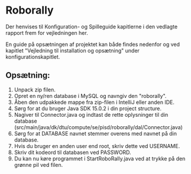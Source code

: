 # Roborally
Der henvises til Konfiguration- og Spilleguide kapitlerne i den vedlagte rapport frem for vejledningen her.

En guide på opsætningen af projektet kan både findes nedenfor og ved kapitlet "Vejledning til installation og opsætning" under konfigurationskapitlet.

## Opsætning:
1. Unpack zip filen.
2. Opret en ny/ren database i MySQL og navngiv den "roborally".
3. Åben den udpakkede mappe fra zip-filen i IntelliJ eller anden IDE.
4. Sørg for at du bruger Java SDK 15.0.2 i din project structure.
5. Nagiver til Connector.java og indtast de rette oplysninger til din database (src/main/java/dk/dtu/compute/se/pisd/roborally/dal/Connector.java)
6. Sørg for at DATABASE navnet stemmer overens med navnet på din database.
7. Hvis du bruger en anden user end root, skriv dette ved USERNAME.
8. Skriv dit kodeord til databasen ved PASSWORD.
9.  Du kan nu køre programmet i StartRoboRally.java ved at trykke på den grønne pil ved filen.
